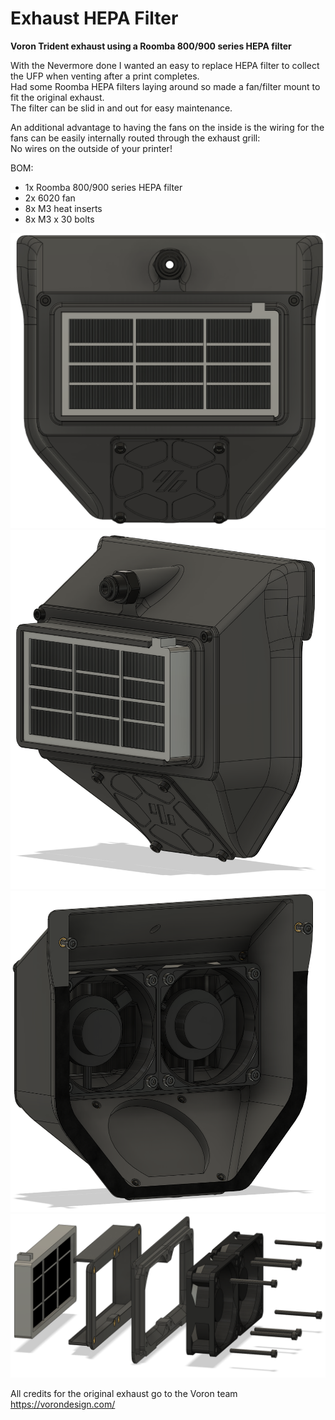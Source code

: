 # Exhaust HEPA Filter

**Voron Trident exhaust using a Roomba 800/900 series HEPA filter**

With the Nevermore done I wanted an easy to replace HEPA filter to collect the UFP when venting after a print completes.  
Had some Roomba HEPA filters laying around so made a fan/filter mount to fit the original exhaust.  
The filter can be slid in and out for easy maintenance.

An additional advantage to having the fans on the inside is the wiring for the fans can be easily internally routed through the exhaust grill:   
No wires on the outside of your printer!

BOM:
- 1x Roomba 800/900 series HEPA filter
- 2x 6020 fan
- 8x M3 heat inserts
- 8x M3 x 30 bolts

![](./images/Exhaust_HEPA_Filter_1.PNG)
![](./images/Exhaust_HEPA_Filter_2.PNG)
![](./images/Exhaust_HEPA_Filter_3.PNG)
![](./images/Exhaust_HEPA_Filter_4.PNG)

All credits for the original exhaust go to the Voron team 
https://vorondesign.com/
